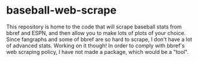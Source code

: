 # baseball-web-scrape
This repository is home to the code that will scrape baseball stats from bbref and ESPN, and then allow you to make lots of plots of your choice. Since fangraphs and some of bbref are so hard to scrape, I don't have a lot of advanced stats. Working on it though!
In order to comply with bbref's web scraping policy, I have not made a package, which would be a "tool".
